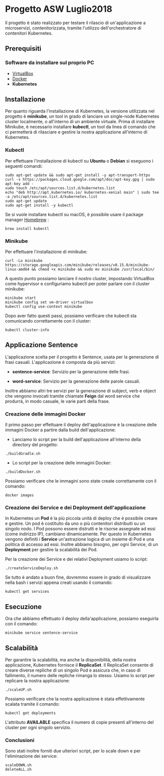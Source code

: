 # Progetto ASW Luglio2018

Il progetto è stato realizzato per testare il rilascio di un'applicazione a microservizi, contenitorizzata, tramite l'utilizzo dell'orchestratore di contenitori Kubernetes.

## Prerequisiti

### Software da installare sul proprio PC

* [VirtualBox](https://www.virtualbox.org/)
* [Docker](https://www.docker.com/)
* **Kubernetes**

## Installazione
Per quanto riguarda l'installazione di Kubernetes, la versione utilizzata nel progetto è **minikube**, un tool in grado di lanciare un single-node Kubernetes cluster localmente, o all'interno di un ambiente virtuale. Prima di installare Minikube, è necessario installare **kubectl**, un tool da linea di comando che ci permetterà di rilasciare e gestire la nostra applicazione all'interno di Kubernetes. 

### Kubectl 
Per effettuare l'installazione di kubectl su **Ubuntu** o **Debian** si eseguono i seguenti comandi:
```
sudo apt-get update && sudo apt-get install -y apt-transport-https
curl -s https://packages.cloud.google.com/apt/doc/apt-key.gpg | sudo apt-key add -
sudo touch /etc/apt/sources.list.d/kubernetes.list 
echo "deb http://apt.kubernetes.io/ kubernetes-xenial main" | sudo tee -a /etc/apt/sources.list.d/kubernetes.list
sudo apt-get update
sudo apt-get install -y kubectl
```

Se si vuole installare kubectl su macOS, è possibile usare il package manager [Homebrew](https://brew.sh/index_it) :
```
brew install kubectl
```

### Minikube
Per effettuare l'installazione di minikube:
```
curl -Lo minikube https://storage.googleapis.com/minikube/releases/v0.15.0/minikube-linux-amd64 && chmod +x minikube && sudo mv minikube /usr/local/bin/
```

A questo punto possiamo lanciare il nostro cluster, impostando VirtualBox come hypervisor e configuriamo kubectl per poter parlare con il cluster minikube:
```
minikube start
minikube config set vm-driver virtualbox
kubectl config use-context minikube
```
Dopo aver fatto questi passi, possiamo verificare che kubectl sta comunicando correttamente con il cluster:
```
kubectl cluster-info
```

## Applicazione **Sentence**
L'applicazione scelta per il progetto è Sentence, usata per la generazione di frasi casuali. L'applicazione è composta da più servizi:

* **sentence-service**: Servizio per la generazione delle frasi.

* **word-service**: Servizio per la generazione delle parole casuali.

Inoltre abbiamo altri tre servizi per la generazione di subject, verb e object che vengono invocati tramite chiamate **Feign** dal word service che produrrà, in modo casuale, le varie parti della frase.


### Creazione delle immagini Docker
Il primo passo per effettuare il deploy dell'applicazione è la creazione delle immagini Docker a partire dalla build dell'applicazione:

* Lanciamo lo script per la build dell'applicazione all'interno della directory del progetto:
```
./buildGradle.sh
```

* Lo script per la creazione delle immagini Docker:
```
./buildDocker.sh
```

Possiamo verificare che le immagini sono state create correttamente con il comando:
```
docker images
```


### Creazione dei Service e dei Deployment dell'applicazione
In Kubernetes un **Pod** è la più piccola unità di deploy che è possibile creare e gestire. Un pod è costituito da uno o più contenitori distribuiti su un singolo nodo. I Pod possono essere distrutti e le risorse assegnate ad essi (come indirizzo IP), cambiano dinamicamente. Per questo in Kubernetes vengono definiti i **Service** un'astrazione logica di un insieme di Pod e una politica di accesso ad essi. Inoltre abbiamo bisogno, per ogni Service, di un **Deployment** per gestire la scalabilità dei Pod.

Per la creazione dei Service e dei relativi Deployment usiamo lo script:
```
./createServiceDeploy.sh
```
Se tutto è andato a buon fine, dovremmo essere in grado di visualizzare nella bash i servizi appena creati usando il comando:
```
kubectl get services
```

## Esecuzione 
Ora che abbiamo effettuato il deploy della'applicazione, possiamo eseguirla con il comando:
```
minikube service sentence-service
```

## Scalabilità
Per garantire la scalabilità, ma anche la disponibilità, della nostra applicazione, Kubernetes fornisce il **ReplicaSet**. Il ReplicaSet consente di creare diverse repliche di un singolo Pod e assicura che, in caso di fallimento, il numero delle repliche rimanga lo stesso. Usiamo lo script per replicare la nostra applicazione:
```
./scaleUP.sh
```
Possiamo verificare che la nostra applicazione è stata effettivamente scalata tramite il comando:
```
kubectl get deployments
```
L'attributo **AVAILABLE** specifica il numero di copie presenti all'interno del cluster per ogni singolo servizio.


### Conclusioni
Sono stati inoltre forniti due ulteriori script, per lo scale down e per l'eliminazione dei service:
```
scaleDOWN.sh
deleteALL.sh
```
